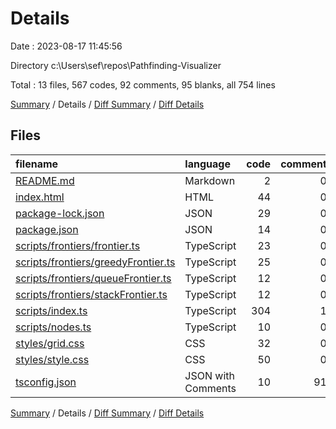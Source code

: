 # Details

Date : 2023-08-17 11:45:56

Directory c:\\Users\\sef\\repos\\Pathfinding-Visualizer

Total : 13 files,  567 codes, 92 comments, 95 blanks, all 754 lines

[Summary](results.md) / Details / [Diff Summary](diff.md) / [Diff Details](diff-details.md)

## Files
| filename | language | code | comment | blank | total |
| :--- | :--- | ---: | ---: | ---: | ---: |
| [README.md](/README.md) | Markdown | 2 | 0 | 1 | 3 |
| [index.html](/index.html) | HTML | 44 | 0 | 1 | 45 |
| [package-lock.json](/package-lock.json) | JSON | 29 | 0 | 1 | 30 |
| [package.json](/package.json) | JSON | 14 | 0 | 1 | 15 |
| [scripts/frontiers/frontier.ts](/scripts/frontiers/frontier.ts) | TypeScript | 23 | 0 | 5 | 28 |
| [scripts/frontiers/greedyFrontier.ts](/scripts/frontiers/greedyFrontier.ts) | TypeScript | 25 | 0 | 2 | 27 |
| [scripts/frontiers/queueFrontier.ts](/scripts/frontiers/queueFrontier.ts) | TypeScript | 12 | 0 | 2 | 14 |
| [scripts/frontiers/stackFrontier.ts](/scripts/frontiers/stackFrontier.ts) | TypeScript | 12 | 0 | 2 | 14 |
| [scripts/index.ts](/scripts/index.ts) | TypeScript | 304 | 1 | 52 | 357 |
| [scripts/nodes.ts](/scripts/nodes.ts) | TypeScript | 10 | 0 | 1 | 11 |
| [styles/grid.css](/styles/grid.css) | CSS | 32 | 0 | 8 | 40 |
| [styles/style.css](/styles/style.css) | CSS | 50 | 0 | 10 | 60 |
| [tsconfig.json](/tsconfig.json) | JSON with Comments | 10 | 91 | 9 | 110 |

[Summary](results.md) / Details / [Diff Summary](diff.md) / [Diff Details](diff-details.md)